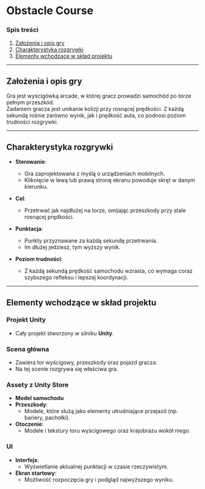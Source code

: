 # Obstacle Course

### Spis treści
1. [Założenia i opis gry](#założenia-i-opis-gry)  
2. [Charakterystyka rozgrywki](#charakterystyka-rozgrywki)  
3. [Elementy wchodzące w skład projektu](#elementy-wchodzące-w-skład-projektu)  

---

## Założenia i opis gry
Gra jest wyścigówką arcade, w której gracz prowadzi samochód po torze pełnym przeszkód.  
Zadaniem gracza jest unikanie kolizji przy rosnącej prędkości. Z każdą sekundą rośnie zarówno wynik, jak i prędkość auta, co podnosi poziom trudności rozgrywki.

---

## Charakterystyka rozgrywki
- **Sterowanie**:  
  - Gra zaprojektowana z myślą o urządzeniach mobilnych.  
  - Kliknięcie w lewą lub prawą stronę ekranu powoduje skręt w danym kierunku.  

- **Cel**:  
  - Przetrwać jak najdłużej na torze, omijając przeszkody przy stale rosnącej prędkości.  

- **Punktacja**:  
  - Punkty przyznawane za każdą sekundę przetrwania.  
  - Im dłużej jedziesz, tym wyższy wynik.  

- **Poziom trudności**:  
  - Z każdą sekundą prędkość samochodu wzrasta, co wymaga coraz szybszego refleksu i lepszej koordynacji.

---

## Elementy wchodzące w skład projektu
### Projekt Unity
- Cały projekt stworzony w silniku **Unity**.  

### Scena główna
- Zawiera tor wyścigowy, przeszkody oraz pojazd gracza.  
- Na tej scenie rozgrywa się właściwa gra.

### Assety z Unity Store
- **Model samochodu**
- **Przeszkody**:  
  - Modele, które służą jako elementy utrudniające przejazd (np. bariery, pachołki).  
- **Otoczenie**:  
  - Modele i tekstury toru wyścigowego oraz krajobrazu wokół niego.

### UI
- **Interfejs**:  
  - Wyświetlanie aktualnej punktacji w czasie rzeczywistym.  
- **Ekran startowy**:  
  - Możliwość rozpoczęcia gry i podgląd najwyższego wyniku.
